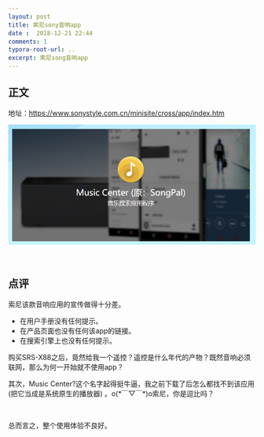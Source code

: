 ```yaml
---
layout: post
title: 索尼sony音响app
date :  2018-12-21 22:44
comments: 1
typora-root-url: ..
excerpt: 索尼song音响app
---
```






## 正文

地址：https://www.sonystyle.com.cn/minisite/cross/app/index.htm

![1545489050190](/../assets/blog_res/1545489050190.png)

<br>

## 点评

索尼该款音响应用的宣传做得十分差。

- 在用户手册没有任何提示。
- 在产品页面也没有任何该app的链接。
- 在搜索引擎上也没有任何提示。

购买SRS-X88之后，竟然给我一个遥控？遥控是什么年代的产物？既然音响必须联网，那么为何一开始就不使用app？

其次，Music Center?这个名字起得挺牛逼，我之前下载了后怎么都找不到该应用 (把它当成是系统原生的播放器) 。o(\*￣▽￣\*)o索尼，你是逗比吗？

<br>

总而言之，整个使用体验不良好。